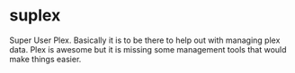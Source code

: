 # suplex
Super User Plex. Basically it is to be there to help out with managing plex data. Plex is awesome but it is missing some management tools that would make things easier. 
